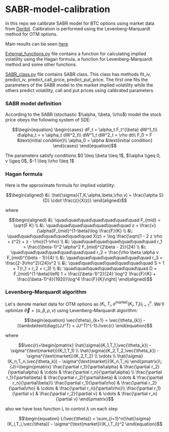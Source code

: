 # SABR-model-calibration
In this repo we calibrate SABR model for BTC options using market data from [Deribit](https://www.deribit.com/). 
Calibration is performed using the Levenberg-Marquardt method for OTM options.

Main results can be seen [here](https://github.com/AgafonovGrigory/SABR-model-calibration/blob/main/SABR_calibration.ipynb)

[External_functions.py](https://github.com/AgafonovGrigory/SABR-model-calibration/blob/main/external_functions.py) file contains a function for calculating 
implied volatility using the Hagan formula,  a function for Levenberg-Marquardt method and some other functions. 

[SABR_class.py](https://github.com/AgafonovGrigory/SABR-model-calibration/blob/main/SABR_class.py) file contains SABR class. This class has methods fit_iv, predict_iv, predict_call_price, predict_put_price. The first one fits the parameters of the SABR model to the market implied volatility while the others predict volatility, call and put prices using calibrated parameters.

### SABR model definition
According to the SABR (stochastic $\\alpha, \\beta, \\rho$) model the stock price obeys the following system of SDE:
```math
\begin{equation}
 \begin{cases}
   dF_t = \alpha_t F_t^{\beta} dW^1_t\\
   d\alpha_t = v \alpha_t dW^2_t\\
   dW^1_t dW^2_t = \rho dt\\
   F_0 = F &\text{initial condition}\\
   \alpha_0 = \alpha &\text{initial condition}
 \end{cases}
\end{equation}
```
The parameters satisfy conditions $0 \\leq \\beta \\leq 1$, $\\alpha \\geq 0, v \\geq 0$, $-1 \\leq \\rho \\leq 1$

### Hagan formula
Here is the approximate formula for implied volatility:
```math
\begin{aligned}
  &\: \hat{\sigma}(T,K,\alpha,\beta,\rho,v) = \frac{\alpha S}{D} \cdot \frac{z}{X(z)}
\end{aligned}
```
where 
```math
\begin{aligned}
 &\: \quad\quad\quad\quad\quad\quad\quad F_{mid} = \sqrt{F K} \\
 &\: \quad\quad\quad\quad\quad\quad\quad z = \frac{v}{\alpha}F_{mid}^{1-\beta}\log \frac{F}{K} \\
 &\: \quad\quad\quad\quad\quad\quad\quad X(z) = \log \frac{\sqrt{1 - 2 z \rho + z^2} + z - \rho}{1-\rho} \\
 &\: \quad\quad\quad\quad\quad\quad\quad r_1 = \frac{(\beta-1)^2 \alpha^2 F_{mid}^{2\beta - 2}}{24} \\
 &\: \quad\quad\quad\quad\quad\quad\quad r_2 = \frac{\rho \beta \alpha v F_{mid}^{\beta - 1}}{4} \\
 &\: \quad\quad\quad\quad\quad\quad\quad r_3 = \frac{2-3\rho^2}{24}v^2 \\
 &\: \quad\quad\quad\quad\quad\quad\quad S = 1 + T(r_1 + r_2 + r_3) \\
 &\: \quad\quad\quad\quad\quad\quad\quad D = F_{mid}^{1-\beta}\left[ 1 + \frac{(\beta-1)^2}{24} \log^2 \frac{F}{K} + \frac{(\beta-1)^4}{1920}\log^4 \frac{F}{K}\right]
\end{aligned}
```
### Levenberg–Marquardt algorithm
Let's denote market data for OTM options as $\left(K_i,T_i,\sigma^{\text{market}}(K_i,T_i)\right)_{i=1}^n$. We'll optimize $\vec{\theta} = (\alpha,\beta,\rho,v)$ using Levenberg–Marquardt algorithm:
```math
\begin{equation}
     \vec{\theta}_{k+1} = \vec{\theta_{k}} - (\lambda\text{diag}(JJ^T) + JJ^T)^{-1}J\vec{r}
\end{equation}
```
where
```math
\vec{r}=\begin{pmatrix} \hat{\sigma}(K_1,T_1,\vec{\theta_k}) - \sigma^{\text{market}}(K_1,T_1) \\ \hat{\sigma}(K_2,T_2,\vec{\theta_k}) - \sigma^{\text{market}}(K_2,T_2)  \\ \vdots \\ \hat{\sigma}(K_n,T_n,\vec{\theta_k}) - \sigma^{\text{market}}(K_n,T_n)  \end{pmatrix}\;
 {J}=\begin{pmatrix}
\frac{\partial r_1}{\partial\alpha} & \frac{\partial r_2}{\partial\alpha} & \cdots & \frac{\partial r_n}{\partial\alpha} \\
\frac{\partial r_1}{\partial\beta} & \frac{\partial r_2}{\partial\beta} & \cdots & \frac{\partial r_n}{\partial\beta}\\
\frac{\partial r_1}{\partial\rho} & \frac{\partial r_2}{\partial\rho} & \cdots & \frac{\partial r_n}{\partial\rho}\\
\frac{\partial r_1}{\partial v} & \frac{\partial r_2}{\partial v} & \cdots & \frac{\partial r_n}{\partial v}
\end{pmatrix}
```
also we have loss function L to control $\lambda$ on each step
```math
\begin{equation}
   L(\vec{\theta})  = \sum_{i=1}^n(\hat{\sigma}(K_i,T_i,\vec{\theta}) - \sigma^{\text{market}}(K_i,T_i))^2
\end{equation}
```
